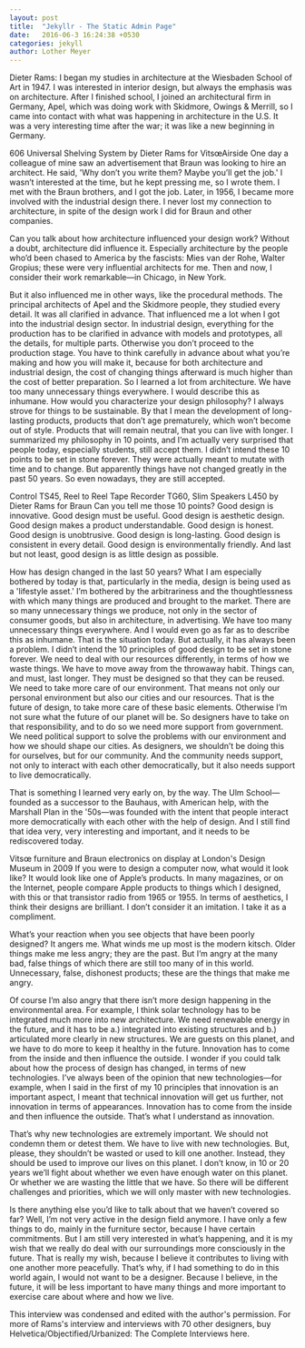 ```yaml
---
layout: post
title:  "Jekyllr - The Static Admin Page"
date:   2016-06-3 16:24:38 +0530
categories: jekyll
author: Lother Meyer
---
```


Dieter Rams: I began my studies in architecture at the Wiesbaden School of Art in 1947. I was interested in interior design, but always the emphasis was on architecture. After I finished school, I joined an architectural firm in Germany, Apel, which was doing work with Skidmore, Owings & Merrill, so I came into contact with what was happening in architecture in the U.S. It was a very interesting time after the war; it was like a new beginning in Germany.


606 Universal Shelving System by Dieter Rams for VitsœAirside
One day a colleague of mine saw an advertisement that Braun was looking to hire an architect. He said, 'Why don’t you write them? Maybe you’ll get the job.' I wasn’t interested at the time, but he kept pressing me, so I wrote them. I met with the Braun brothers, and I got the job. Later, in 1956, I became more involved with the industrial design there. I never lost my connection to architecture, in spite of the design work I did for Braun and other companies.

Can you talk about how architecture influenced your design work?
Without a doubt, architecture did influence it. Especially architecture by the people who’d been chased to America by the fascists: Mies van der Rohe, Walter Gropius; these were very influential architects for me. Then and now, I consider their work remarkable—in Chicago, in New York.

But it also influenced me in other ways, like the procedural methods. The principal architects of Apel and the Skidmore people, they studied every detail. It was all clarified in advance. That influenced me a lot when I got into the industrial design sector. In industrial design, everything for the production has to be clarified in advance with models and prototypes, all the details, for multiple parts. Otherwise you don’t proceed to the production stage. You have to think carefully in advance about what you’re making and how you will make it, because for both architecture and industrial design, the cost of changing things afterward is much higher than the cost of better preparation. So I learned a lot from architecture.
We have too many unnecessary things everywhere. I would describe this as inhumane.
How would you characterize your design philosophy?
I always strove for things to be sustainable. By that I mean the development of long-lasting products, products that don’t age prematurely, which won’t become out of style. Products that will remain neutral, that you can live with longer. I summarized my philosophy in 10 points, and I’m actually very surprised that people today, especially students, still accept them. I didn’t intend these 10 points to be set in stone forever. They were actually meant to mutate with time and to change. But apparently things have not changed greatly in the past 50 years. So even nowadays, they are still accepted.


Control TS45, Reel to Reel Tape Recorder TG60, Slim Speakers L450 by Dieter Rams for Braun
Can you tell me those 10 points?
Good design is innovative. Good design must be useful. Good design is aesthetic design. Good design makes a product understandable. Good design is honest. Good design is unobtrusive. Good design is long-lasting. Good design is consistent in every detail. Good design is environmentally friendly. And last but not least, good design is as little design as possible.

How has design changed in the last 50 years?
What I am especially bothered by today is that, particularly in the media, design is being used as a 'lifestyle asset.' I’m bothered by the arbitrariness and the thoughtlessness with which many things are produced and brought to the market. There are so many unnecessary things we produce, not only in the sector of consumer goods, but also in architecture, in advertising. We have too many unnecessary things everywhere. And I would even go as far as to describe this as inhumane. That is the situation today. But actually, it has always been a problem.
I didn’t intend the 10 principles of good design to be set in stone forever.
We need to deal with our resources differently, in terms of how we waste things. We have to move away from the throwaway habit. Things can, and must, last longer. They must be designed so that they can be reused. We need to take more care of our environment. That means not only our personal environment but also our cities and our resources. That is the future of design, to take more care of these basic elements. Otherwise I’m not sure what the future of our planet will be. So designers have to take on that responsibility, and to do so we need more support from government. We need political support to solve the problems with our environment and how we should shape our cities. As designers, we shouldn’t be doing this for ourselves, but for our community. And the community needs support, not only to interact with each other democratically, but it also needs support to live democratically.

That is something I learned very early on, by the way. The Ulm School—founded as a successor to the Bauhaus, with American help, with the Marshall Plan in the '50s—was founded with the intent that people interact more democratically with each other with the help of design. And I still find that idea very, very interesting and important, and it needs to be rediscovered today.


Vitsœ furniture and Braun electronics on display at London's Design Museum in 2009
If you were to design a computer now, what would it look like?
It would look like one of Apple’s products. In many magazines, or on the Internet, people compare Apple products to things which I designed, with this or that transistor radio from 1965 or 1955. In terms of aesthetics, I think their designs are brilliant. I don’t consider it an imitation. I take it as a compliment.

What’s your reaction when you see objects that have been poorly designed?
It angers me. What winds me up most is the modern kitsch. Older things make me less angry; they are the past. But I’m angry at the many bad, false things of which there are still too many of in this world. Unnecessary, false, dishonest products; these are the things that make me angry.

Of course I’m also angry that there isn’t more design happening in the environmental area. For example, I think solar technology has to be integrated much more into new architecture. We need renewable energy in the future, and it has to be a.) integrated into existing structures and b.) articulated more clearly in new structures. We are guests on this planet, and we have to do more to keep it healthy in the future.
Innovation has to come from the inside and then influence the outside.
I wonder if you could talk about how the process of design has changed, in terms of new technologies.
I’ve always been of the opinion that new technologies—for example, when I said in the first of my 10 principles that innovation is an important aspect, I meant that technical innovation will get us further, not innovation in terms of appearances. Innovation has to come from the inside and then influence the outside. That’s what I understand as innovation.

That’s why new technologies are extremely important. We should not condemn them or detest them. We have to live with new technologies. But, please, they shouldn’t be wasted or used to kill one another. Instead, they should be used to improve our lives on this planet. I don’t know, in 10 or 20 years we’ll fight about whether we even have enough water on this planet. Or whether we are wasting the little that we have. So there will be different challenges and priorities, which we will only master with new technologies.

Is there anything else you’d like to talk about that we haven’t covered so far?
Well, I’m not very active in the design field anymore. I have only a few things to do, mainly in the furniture sector, because I have certain commitments. But I am still very interested in what’s happening, and it is my wish that we really do deal with our surroundings more consciously in the future. That is really my wish, because I believe it contributes to living with one another more peacefully. That’s why, if I had something to do in this world again, I would not want to be a designer. Because I believe, in the future, it will be less important to have many things and more important to exercise care about where and how we live.

This interview was condensed and edited with the author's permission. For more of Rams's interview and interviews with 70 other designers, buy Helvetica/Objectified/Urbanized: The Complete Interviews here.